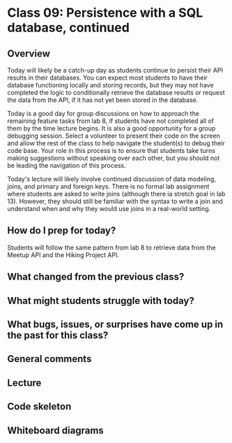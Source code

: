 # Class 09: Persistence with a SQL database, continued

## Overview

Today will likely be a catch-up day as students continue to persist their API results in their databases. You can expect most students to have their database functioning locally and storing records, but they may not have completed the logic to conditionally retrieve the database results or request the data from the API, if it has not yet been stored in the database.

Today is a good day for group discussions on how to approach the remaining feature tasks from lab 8, if students have not completed all of them by the time lecture begins. It is also a good opportunity for a group debugging session. Select a volunteer to present their code on the screen and allow the rest of the class to help navigate the student(s) to debug their code base. Your role in this process is to ensure that students take turns making suggestions without speaking over each other, but you should not be leading the navigation of this process.

Today's lecture will likely involve continued discussion of data modeling, joins, and primary and foreign keys. There is no formal lab assignment where students are asked to write joins (although there ia stretch goal in lab 13). However, they should still be familiar with the syntax to write a join and understand when and why they would use joins in a real-world setting.

## How do I prep for today?

Students will follow the same pattern from lab 8 to retrieve data from the Meetup API and the Hiking Project API.

## What changed from the previous class?

## What might students struggle with today?

## What bugs, issues, or surprises have come up in the past for this class?

## General comments

## Lecture

## Code skeleton

## Whiteboard diagrams
